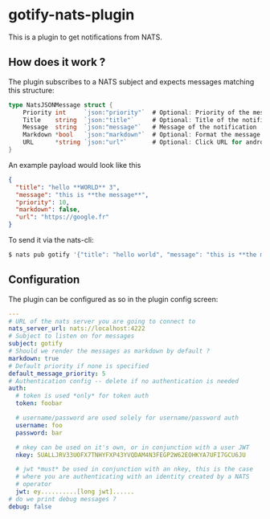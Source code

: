 # gotify-nats-plugin

This is a plugin to get notifications from NATS.

## How does it work ?
The plugin subscribes to a NATS subject and expects messages matching this structure:
```go
type NatsJSONMessage struct {
	Priority int     `json:"priority"`  # Optional: Priority of the message (0-10)
	Title    string  `json:"title"`     # Optional: Title of the notification
	Message  string  `json:"message"`   # Message of the notification
	Markdown *bool   `json:"markdown"`  # Optional: Format the message as markdown ?
	URL      *string `json:"url"`       # Optional: Click URL for android notifications
}
```

An example payload would look like this
```json
{
  "title": "hello **WORLD** 3",
  "message": "this is **the message**",
  "priority": 10,
  "markdown": false,
  "url": "https://google.fr"
}
```

To send it via the nats-cli:
```bash
$ nats pub gotify '{"title": "hello world", "message": "this is **the message**", "priority": 10, "markdown": false, "url": "https://google.fr"}'
```

## Configuration
The plugin can be configured as so in the plugin config screen:
```yaml
---
# URL of the nats server you are going to connect to
nats_server_url: nats://localhost:4222
# Subject to listen on for messages
subject: gotify
# Should we render the messages as markdown by default ?
markdown: true
# Default priority if none is specified
default_message_priority: 5
# Authentication config -- delete if no authentication is needed
auth:
  # token is used *only* for token auth
  token: foobar

  # username/password are used solely for username/password auth
  username: foo
  password: bar

  # nkey can be used on it's own, or in conjunction with a user JWT
  nkey: SUALLJRV33UOFX7TNHYFXP43YVQDAM4N3FEGP2W62EOHKYA7UFI7GCU6JU

  # jwt *must* be used in conjunction with an nkey, this is the case
  # where you are authenticating with an identity created by a NATS
  # operator
  jwt: ey..........[long jwt]......
# do we print debug messages ?
debug: false
```